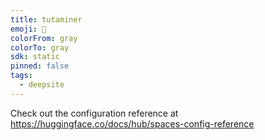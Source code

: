 ```yaml
---
title: tutaminer
emoji: 🐳
colorFrom: gray
colorTo: gray
sdk: static
pinned: false
tags:
  - deepsite
---
```


Check out the configuration reference at https://huggingface.co/docs/hub/spaces-config-reference